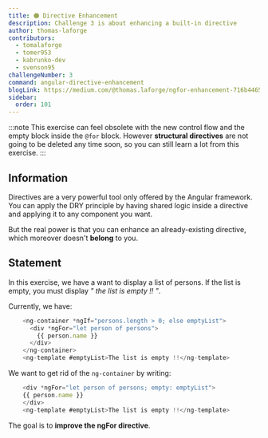 ```yaml
---
title: 🟠 Directive Enhancement
description: Challenge 3 is about enhancing a built-in directive
author: thomas-laforge
contributors:
  - tomalaforge
  - tomer953
  - kabrunko-dev
  - svenson95
challengeNumber: 3
command: angular-directive-enhancement
blogLink: https://medium.com/@thomas.laforge/ngfor-enhancement-716b44656a6c
sidebar:
  order: 101
---
```


:::note
This exercise can feel obsolete with the new control flow and the empty block inside the `@for` block. However **structural directives** are not going to be deleted any time soon, so you can still learn a lot from this exercise.
:::

## Information

Directives are a very powerful tool only offered by the Angular framework. You can apply the DRY principle by having shared logic inside a directive and applying it to any component you want.

But the real power is that you can enhance an already-existing directive, which moreover doesn't **belong** to you.

## Statement

In this exercise, we have a want to display a list of persons. If the list is empty, you must display _" the list is empty !! "_.

Currently, we have:

```typescript
    <ng-container *ngIf="persons.length > 0; else emptyList">
      <div *ngFor="let person of persons">
        {{ person.name }}
      </div>
    </ng-container>
    <ng-template #emptyList>The list is empty !!</ng-template>
```

We want to get rid of the `ng-container` by writing:

```typescript
    <div *ngFor="let person of persons; empty: emptyList">
    {{ person.name }}
    </div>
    <ng-template #emptyList>The list is empty !!</ng-template>
```

The goal is to **improve the ngFor directive**.
